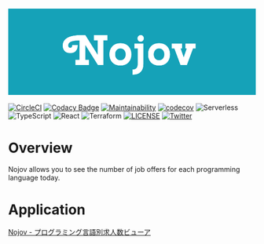 [![Logo](./demo/logo.png)](https://nojov.net)

[![CircleCI](https://circleci.com/gh/kou-pg-0131/nojov/tree/master.svg?style=shield&circle-token=5c341812bf9bb398b0dffd862ac4b98f5a305f62)](https://circleci.com/gh/kou-pg-0131/nojov/tree/master)
[![Codacy Badge](https://api.codacy.com/project/badge/Grade/90eac63e1f2843d09e100401500eed22)](https://www.codacy.com/manual/kou-pg-0131/nojov?utm_source=github.com&amp;utm_medium=referral&amp;utm_content=kou-pg-0131/nojov&amp;utm_campaign=Badge_Grade)
[![Maintainability](https://api.codeclimate.com/v1/badges/eb080864e0f215dd1ae1/maintainability)](https://codeclimate.com/github/kou-pg-0131/nojov-ui/maintainability)
[![codecov](https://codecov.io/gh/kou-pg-0131/nojov/branch/master/graph/badge.svg)](https://codecov.io/gh/kou-pg-0131/nojov)
![Serverless](http://public.serverless.com/badges/v3.svg)
![TypeScript](https://img.shields.io/badge/TypeScript-3.7.3-007ACC.svg?style=plastic&logo=typescript)
![React](https://img.shields.io/badge/React-16.12.0-52C1DE.svg?style=plastic&logo=react)
![Terraform](https://img.shields.io/badge/Terraform-0.12.18-623CE4.svg?style=plastic&logo=terraform)
[![LICENSE](https://img.shields.io/badge/LICENSE-MIT-3DA638.svg?style=plastic)](./LICENSE)
[![Twitter](https://img.shields.io/badge/Twitter-kou_pg_0131-1DA1F2.svg?style=plastic&logo=twitter)](https://twitter.com/kou_pg_0131)

# Overview

Nojov allows you to see the number of job offers for each programming language today.

# Application

[Nojov \- プログラミング言語別求人数ビューア](https://nojov.kou-pg.com/)
